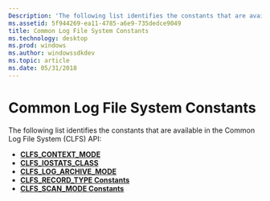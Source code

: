 ```yaml
---
Description: 'The following list identifies the constants that are available in the Common Log File System (CLFS) API:'
ms.assetid: 5f944269-ea11-4785-a6e9-735dedce9049
title: Common Log File System Constants
ms.technology: desktop
ms.prod: windows
ms.author: windowssdkdev
ms.topic: article
ms.date: 05/31/2018
---
```


# Common Log File System Constants

The following list identifies the constants that are available in the Common Log File System (CLFS) API:

-   [**CLFS\_CONTEXT\_MODE**](/windows/desktop/api/Clfs/ne-clfs-_clfs_context_mode)
-   [**CLFS\_IOSTATS\_CLASS**](/windows/desktop/api/Clfs/ne-clfs-_clfs_iostats_class)
-   [**CLFS\_LOG\_ARCHIVE\_MODE**](/windows/desktop/api/Clfs/ne-clfs-_clfs_log_archive_mode)
-   [**CLFS\_RECORD\_TYPE Constants**](clfs-record-type-constants.md)
-   [**CLFS\_SCAN\_MODE Constants**](clfs-scan-mode-constants.md)

 

 




